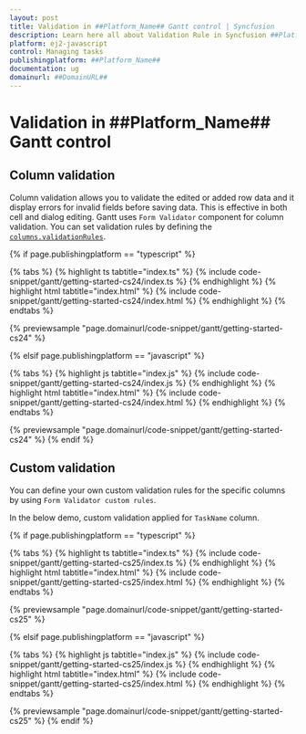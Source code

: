 ```yaml
---
layout: post
title: Validation in ##Platform_Name## Gantt control | Syncfusion
description: Learn here all about Validation Rule in Syncfusion ##Platform_Name## Gantt control of Syncfusion Essential JS 2 and more.
platform: ej2-javascript
control: Managing tasks 
publishingplatform: ##Platform_Name##
documentation: ug
domainurl: ##DomainURL##
---
```


# Validation in ##Platform_Name## Gantt control

## Column validation

Column validation allows you to validate the edited or added row data and it display errors for invalid fields before saving data. This is effective in both cell and dialog editing.
Gantt uses `Form Validator` component for column validation.
You can set validation rules by defining the [`columns.validationRules`](../../api/gantt/column/#validationrules).

{% if page.publishingplatform == "typescript" %}

 {% tabs %}
{% highlight ts tabtitle="index.ts" %}
{% include code-snippet/gantt/getting-started-cs24/index.ts %}
{% endhighlight %}
{% highlight html tabtitle="index.html" %}
{% include code-snippet/gantt/getting-started-cs24/index.html %}
{% endhighlight %}
{% endtabs %}
        
{% previewsample "page.domainurl/code-snippet/gantt/getting-started-cs24" %}

{% elsif page.publishingplatform == "javascript" %}

{% tabs %}
{% highlight js tabtitle="index.js" %}
{% include code-snippet/gantt/getting-started-cs24/index.js %}
{% endhighlight %}
{% highlight html tabtitle="index.html" %}
{% include code-snippet/gantt/getting-started-cs24/index.html %}
{% endhighlight %}
{% endtabs %}

{% previewsample "page.domainurl/code-snippet/gantt/getting-started-cs24" %}
{% endif %}

## Custom validation

You can define your own custom validation rules for the specific columns by using `Form Validator custom rules`.

In the below demo, custom validation applied for `TaskName` column.

{% if page.publishingplatform == "typescript" %}

 {% tabs %}
{% highlight ts tabtitle="index.ts" %}
{% include code-snippet/gantt/getting-started-cs25/index.ts %}
{% endhighlight %}
{% highlight html tabtitle="index.html" %}
{% include code-snippet/gantt/getting-started-cs25/index.html %}
{% endhighlight %}
{% endtabs %}
        
{% previewsample "page.domainurl/code-snippet/gantt/getting-started-cs25" %}

{% elsif page.publishingplatform == "javascript" %}

{% tabs %}
{% highlight js tabtitle="index.js" %}
{% include code-snippet/gantt/getting-started-cs25/index.js %}
{% endhighlight %}
{% highlight html tabtitle="index.html" %}
{% include code-snippet/gantt/getting-started-cs25/index.html %}
{% endhighlight %}
{% endtabs %}

{% previewsample "page.domainurl/code-snippet/gantt/getting-started-cs25" %}
{% endif %}